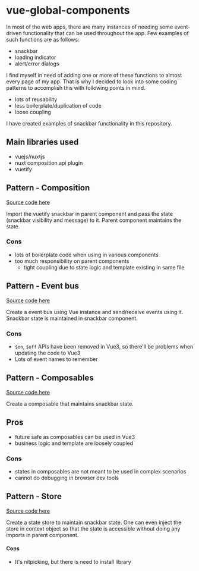 # vue-global-components

In most of the web apps, there are many instances of needing some event-driven functionality that can be used throughout the app. Few examples of such functions are as follows:

- snackbar
- loading indicator
- alert/error dialogs

I find myself in need of adding one or more of these functions to almost every page of my app. That is why I decided to look into some coding patterns to accomplish this with following points in mind.

- lots of reusability
- less boilerplate/duplication of code
- loose coupling

I have created examples of snackbar functionality in this repository.

## Main libraries used

- vuejs/nuxtjs
- nuxt composition api plugin
- vuetify

## Pattern - Composition

[Source code here](composition)

Import the vuetify snackbar in parent component and pass the state (snackbar visibility and message) to it. Parent component maintains the state.

### Cons
- lots of boilerplate code when using in various components
- too much responsibility on parent components
  - tight coupling due to state logic and template existing in same file

## Pattern - Event bus

[Source code here](eventbus)

Create a event bus using Vue instance and send/receive events using it. Snackbar state is maintained in snackbar component.

### Cons
- `$on`, `$off` APIs have been removed in Vue3, so there'll be problems when updating the code to Vue3
- Lots of event names to remember

## Pattern - Composables

[Source code here](composable)

Create a composable that maintains snackbar state.

## Pros
- future safe as composables can be used in Vue3
- business logic and template are loosely coupled

### Cons
- states in composables are not meant to be used in complex scenarios
- cannot do debugging in browser dev tools

## Pattern - Store

[Source code here](store)

Create a state store to maintain snackbar state. One can even inject the store in context object so that the state is accessible without doing any imports in parent component.

#### Cons
- It's nitpicking, but there is need to install library
